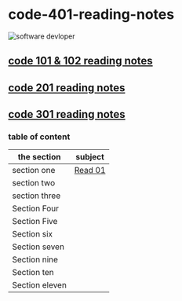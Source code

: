 # code-401-reading-notes


![software devloper](https://exaud.com/wp-content/uploads/2020/09/software-skills.png)

## [code 101 & 102 reading notes](https://aymannaif.github.io/reading-notes/)
## [code 201 reading notes](https://aymannaif.github.io/code-201-reading-notes/)
## [code 301 reading notes](https://aymannaif.github.io/code-301-reading-notes/)
### table of content


the section | subject
------------ | -------------
section one | [Read 01](https://aymannaif.github.io/code-401-reading-notes/)
section two | 
section three | 
Section Four | 
Section Five | 
Section six  | 
Section seven  | 
Section nine |
Section ten | 
Section eleven | 
